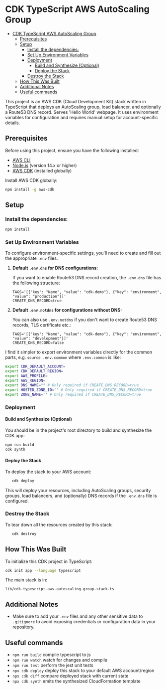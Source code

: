 # CDK TypeScript AWS AutoScaling Group

- [CDK TypeScript AWS AutoScaling Group](#cdk-typescript-aws-autoscaling-group)
  - [Prerequisites](#prerequisites)
  - [Setup](#setup)
    - [Install the dependencies:](#install-the-dependencies)
    - [Set Up Environment Variables](#set-up-environment-variables)
    - [Deployment](#deployment)
      - [Build and Synthesize (Optional)](#build-and-synthesize-optional)
      - [Deploy the Stack](#deploy-the-stack)
    - [Destroy the Stack](#destroy-the-stack)
  - [How This Was Built](#how-this-was-built)
  - [Additional Notes](#additional-notes)
  - [Useful commands](#useful-commands)


This project is an AWS CDK (Cloud Development Kit) stack written in TypeScript that deploys an AutoScaling group, load balancer, and optionally a Route53 DNS record. Serves 'Hello World' webpage. It uses environment variables for configuration and requires manual setup for account-specific details.

## Prerequisites

Before using this project, ensure you have the following installed:

- [AWS CLI](https://docs.aws.amazon.com/cli/latest/userguide/install-cliv2.html)
- [Node.js](https://nodejs.org/en/download/) (version 14.x or higher)
- [AWS CDK](https://docs.aws.amazon.com/cdk/latest/guide/getting_started.html) (installed globally)

Install AWS CDK globally:

```bash
npm install -g aws-cdk
```

## Setup

### Install the dependencies:

```bash
npm install
```

### Set Up Environment Variables

To configure environment-specific settings, you'll need to create and fill out the appropriate `.env` files.

1. **Default `.env.dns` for DNS configurations:**

   If you want to enable Route53 DNS record creation, the `.env.dns` file has the following structure:

   ```plaintext
   TAGS='[{"key": "Name", "value": "cdk-demo"}, {"key": "environment", "value": "production"}]'
   CREATE_DNS_RECORD=true
   ```

2. **Default `.env.notdns` for configurations without DNS:**

   You can also use `.env.notdns` if you don't want to create Route53 DNS records, TLS certificate etc.:

   ```plaintext
   TAGS='[{"key": "Name", "value": "cdk-demo"}, {"key": "environment", "value": "development"}]'
   CREATE_DNS_RECORD=false
   ```

I find it simpler to export environment variables directly for the common parts, e.g. `source .env.common` where `.env.common` is like:

```bash
export CDK_DEFAULT_ACCOUNT=
export CDK_DEFAULT_REGION=
export AWS_PROFILE=
export AWS_REGION=
export DNS_NAME="" # Only required if CREATE_DNS_RECORD=true
export HOSTED_ZONE_ID='' # Only required if CREATE_DNS_RECORD=true
export ZONE_NAME='' # Only required if CREATE_DNS_RECORD=true
```
 
### Deployment

#### Build and Synthesize (Optional)

You should be in the project's root directory to build and synthesize the CDK app:

```bash
npm run build
cdk synth
```

#### Deploy the Stack

To deploy the stack to your AWS account:

```bash
   cdk deploy
```

This will deploy your resources, including AutoScaling groups, security groups, load balancers, and (optionally) DNS records if the `.env.dns` file is configured.

### Destroy the Stack

To tear down all the resources created by this stack:

```bash
   cdk destroy
```

## How This Was Built

To initialize this CDK project in TypeScript:

```bash
cdk init app --language typescript
```

The main stack is in:

```
lib/cdk-typescript-aws-autoscaling-group-stack.ts
```

## Additional Notes

- Make sure to add your `.env` files and any other sensitive data to `.gitignore` to avoid exposing credentials or configuration data in your repository.

## Useful commands

* `npm run build`   compile typescript to js
* `npm run watch`   watch for changes and compile
* `npm run test`    perform the jest unit tests
* `npx cdk deploy`  deploy this stack to your default AWS account/region
* `npx cdk diff`    compare deployed stack with current state
* `npx cdk synth`   emits the synthesized CloudFormation template
